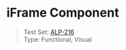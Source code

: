 # iFrame Component
> Test Set: [ALP-216](https://everfi.atlassian.net/browse/ALP-216)    
Type: Functional, Visual  

<!-- cypress/integration/iFrame.js -->
<!-- /cypress/integration/iFrame.js -->